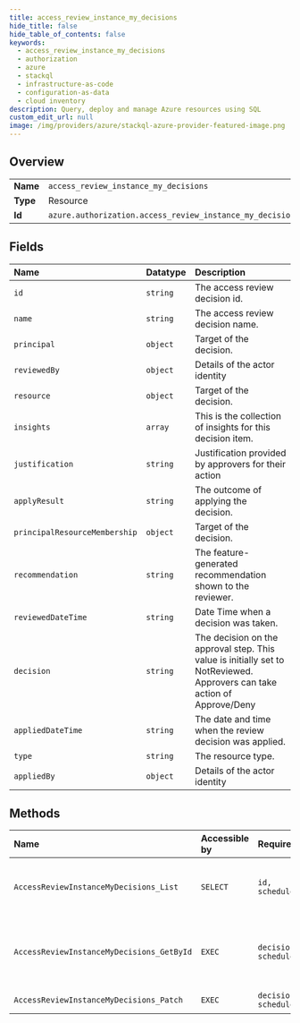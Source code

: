 ```yaml
---
title: access_review_instance_my_decisions
hide_title: false
hide_table_of_contents: false
keywords:
  - access_review_instance_my_decisions
  - authorization
  - azure    
  - stackql
  - infrastructure-as-code
  - configuration-as-data
  - cloud inventory
description: Query, deploy and manage Azure resources using SQL
custom_edit_url: null
image: /img/providers/azure/stackql-azure-provider-featured-image.png
---
```

  
    

## Overview
<table><tbody>
<tr><td><b>Name</b></td><td><code>access_review_instance_my_decisions</code></td></tr>
<tr><td><b>Type</b></td><td>Resource</td></tr>
<tr><td><b>Id</b></td><td><code>azure.authorization.access_review_instance_my_decisions</code></td></tr>
</tbody></table>

## Fields
| Name | Datatype | Description |
|:-----|:---------|:------------|
| `id` | `string` | The access review decision id. |
| `name` | `string` | The access review decision name. |
| `principal` | `object` | Target of the decision. |
| `reviewedBy` | `object` | Details of the actor identity |
| `resource` | `object` | Target of the decision. |
| `insights` | `array` | This is the collection of insights for this decision item. |
| `justification` | `string` | Justification provided by approvers for their action |
| `applyResult` | `string` | The outcome of applying the decision. |
| `principalResourceMembership` | `object` | Target of the decision. |
| `recommendation` | `string` | The feature- generated recommendation shown to the reviewer. |
| `reviewedDateTime` | `string` | Date Time when a decision was taken. |
| `decision` | `string` | The decision on the approval step. This value is initially set to NotReviewed. Approvers can take action of Approve/Deny |
| `appliedDateTime` | `string` | The date and time when the review decision was applied. |
| `type` | `string` | The resource type. |
| `appliedBy` | `object` | Details of the actor identity |
## Methods
| Name | Accessible by | Required Params | Description |
|:-----|:--------------|:----------------|:------------|
| `AccessReviewInstanceMyDecisions_List` | `SELECT` | `id, scheduleDefinitionId` | Get my access review instance decisions. |
| `AccessReviewInstanceMyDecisions_GetById` | `EXEC` | `decisionId, id, scheduleDefinitionId` | Get my single access review instance decision. |
| `AccessReviewInstanceMyDecisions_Patch` | `EXEC` | `decisionId, id, scheduleDefinitionId` | Record a decision. |
